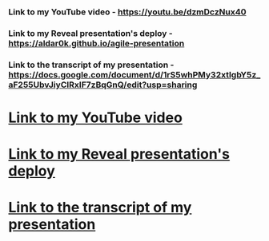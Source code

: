### Link to my YouTube video - https://youtu.be/dzmDczNux40

### Link to my Reveal presentation's deploy - https://aldar0k.github.io/agile-presentation

### Link to the transcript of my presentation - https://docs.google.com/document/d/1rS5whPMy32xtIgbY5z_aF255UbvJiyCIRxIF7zBqGnQ/edit?usp=sharing


# [Link to my YouTube video](https://youtu.be/dzmDczNux40)
# [Link to my Reveal presentation's deploy](https://aldar0k.github.io/agile-presentation)
# [Link to the transcript of my presentation](https://docs.google.com/document/d/1rS5whPMy32xtIgbY5z_aF255UbvJiyCIRxIF7zBqGnQ/edit?usp=sharing)
